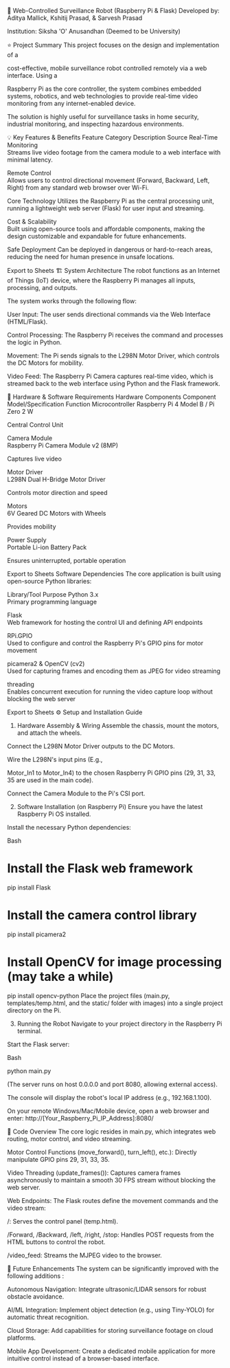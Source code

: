 🤖 Web-Controlled Surveillance Robot (Raspberry Pi & Flask)
Developed by: Aditya Mallick, Kshitij Prasad, & Sarvesh Prasad


Institution: Siksha 'O' Anusandhan (Deemed to be University) 


⭐ Project Summary
This project focuses on the design and implementation of a 

cost-effective, mobile surveillance robot controlled remotely via a web interface. Using a 


Raspberry Pi as the core controller, the system combines embedded systems, robotics, and web technologies to provide real-time video monitoring from any internet-enabled device.





The solution is highly useful for surveillance tasks in home security, industrial monitoring, and inspecting hazardous environments.




💡 Key Features & Benefits
Feature Category	Description	Source
Real-Time Monitoring	
Streams live video footage from the camera module to a web interface with minimal latency. 



Remote Control	
Allows users to control directional movement (Forward, Backward, Left, Right) from any standard web browser over Wi-Fi. 



Core Technology	
Utilizes the Raspberry Pi as the central processing unit, running a lightweight web server (Flask) for user input and streaming. 




Cost & Scalability	
Built using open-source tools and affordable components, making the design customizable and expandable for future enhancements. 



Safe Deployment	
Can be deployed in dangerous or hard-to-reach areas, reducing the need for human presence in unsafe locations. 







Export to Sheets
🏗️ System Architecture
The robot functions as an Internet of Things (IoT) device, where the Raspberry Pi manages all inputs, processing, and outputs.


The system works through the following flow:

User Input: The user sends directional commands via the Web Interface (HTML/Flask).

Control Processing: The Raspberry Pi receives the command and processes the logic in Python.


Movement: The Pi sends signals to the L298N Motor Driver, which controls the DC Motors for mobility.




Video Feed: The Raspberry Pi Camera captures real-time video, which is streamed back to the web interface using Python and the Flask framework.


🧰 Hardware & Software Requirements
Hardware Components
Component	Model/Specification	Function
Microcontroller	
Raspberry Pi 4 Model B / Pi Zero 2 W 


Central Control Unit 

Camera Module	
Raspberry Pi Camera Module v2 (8MP) 


Captures live video 

Motor Driver	
L298N Dual H-Bridge Motor Driver 

Controls motor direction and speed 

Motors	
6V Geared DC Motors with Wheels 

Provides mobility 

Power Supply	
Portable Li-ion Battery Pack 

Ensures uninterrupted, portable operation 


Export to Sheets
Software Dependencies
The core application is built using open-source Python libraries:

Library/Tool	Purpose
Python 3.x	
Primary programming language 

Flask	
Web framework for hosting the control UI and defining API endpoints 

RPi.GPIO	
Used to configure and control the Raspberry Pi's GPIO pins for motor movement 

picamera2 & OpenCV (cv2)	
Used for capturing frames and encoding them as JPEG for video streaming 

threading	
Enables concurrent execution for running the video capture loop without blocking the web server 




Export to Sheets
⚙️ Setup and Installation Guide
1. Hardware Assembly & Wiring
Assemble the chassis, mount the motors, and attach the wheels.

Connect the L298N Motor Driver outputs to the DC Motors.

Wire the L298N's input pins (E.g., 

Motor_In1 to Motor_In4) to the chosen Raspberry Pi GPIO pins (29, 31, 33, 35 are used in the main code).



Connect the Camera Module to the Pi's CSI port.

2. Software Installation (on Raspberry Pi)
Ensure you have the latest Raspberry Pi OS installed.

Install the necessary Python dependencies:

Bash

# Install the Flask web framework
pip install Flask

# Install the camera control library
pip install picamera2

# Install OpenCV for image processing (may take a while)
pip install opencv-python
Place the project files (main.py, templates/temp.html, and the static/ folder with images) into a single project directory on the Pi.

3. Running the Robot
Navigate to your project directory in the Raspberry Pi terminal.

Start the Flask server:

Bash

python main.py

(The server runs on host 0.0.0.0 and port 8080, allowing external access).

The console will display the robot's local IP address (e.g., 192.168.1.100).

On your remote Windows/Mac/Mobile device, open a web browser and enter:
http://[Your_Raspberry_Pi_IP_Address]:8080/

📝 Code Overview
The core logic resides in main.py, which integrates web routing, motor control, and video streaming.


Motor Control Functions (move_forward(), turn_left(), etc.): Directly manipulate GPIO pins 29, 31, 33, 35.



Video Threading (update_frames()): Captures camera frames asynchronously to maintain a smooth 30 FPS stream without blocking the web server.



Web Endpoints: The Flask routes define the movement commands and the video stream:

/: Serves the control panel (temp.html).


/Forward, /Backward, /left, /right, /stop: Handles POST requests from the HTML buttons to control the robot.


/video_feed: Streams the MJPEG video to the browser.

🚀 Future Enhancements
The system can be significantly improved with the following additions :

Autonomous Navigation: Integrate ultrasonic/LIDAR sensors for robust obstacle avoidance.

AI/ML Integration: Implement object detection (e.g., using Tiny-YOLO) for automatic threat recognition.

Cloud Storage: Add capabilities for storing surveillance footage on cloud platforms.

Mobile App Development: Create a dedicated mobile application for more intuitive control instead of a browser-based interface.
